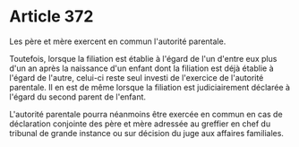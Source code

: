 # Article 372

<p>Les père et mère exercent en commun l'autorité parentale.</p><p>Toutefois, lorsque la filiation est établie à l'égard de l'un d'entre eux plus d'un an après la naissance d'un enfant dont la filiation est déjà établie à l'égard de l'autre, celui-ci reste seul investi de l'exercice de l'autorité parentale. Il en est de même lorsque la filiation est judiciairement déclarée à l'égard du second parent de l'enfant.</p><p>L'autorité parentale pourra néanmoins être exercée en commun en cas de déclaration conjointe des père et mère adressée au greffier en chef du tribunal de grande instance ou sur décision du juge aux affaires familiales.</p>